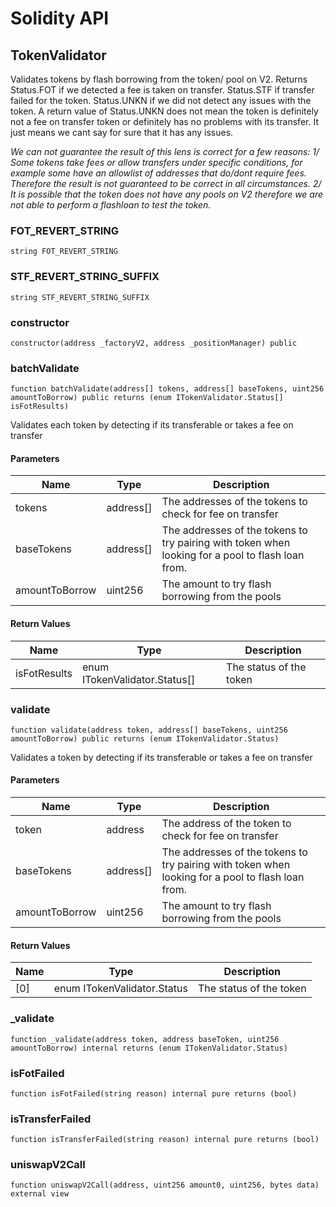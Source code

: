 # Solidity API

## TokenValidator

Validates tokens by flash borrowing from the token/<base token> pool on V2.
Returns
    Status.FOT if we detected a fee is taken on transfer.
    Status.STF if transfer failed for the token.
    Status.UNKN if we did not detect any issues with the token.
A return value of Status.UNKN does not mean the token is definitely not a fee on transfer token
    or definitely has no problems with its transfer. It just means we cant say for sure that it has any
    issues.

_We can not guarantee the result of this lens is correct for a few reasons:
1/ Some tokens take fees or allow transfers under specific conditions, for example some have an allowlist
   of addresses that do/dont require fees. Therefore the result is not guaranteed to be correct
   in all circumstances.
2/ It is possible that the token does not have any pools on V2 therefore we are not able to perform
   a flashloan to test the token._

### FOT_REVERT_STRING

```solidity
string FOT_REVERT_STRING
```

### STF_REVERT_STRING_SUFFIX

```solidity
string STF_REVERT_STRING_SUFFIX
```

### constructor

```solidity
constructor(address _factoryV2, address _positionManager) public
```

### batchValidate

```solidity
function batchValidate(address[] tokens, address[] baseTokens, uint256 amountToBorrow) public returns (enum ITokenValidator.Status[] isFotResults)
```

Validates each token by detecting if its transferable or takes a fee on transfer

#### Parameters

| Name | Type | Description |
| ---- | ---- | ----------- |
| tokens | address[] | The addresses of the tokens to check for fee on transfer |
| baseTokens | address[] | The addresses of the tokens to try pairing with token when looking for a pool to flash loan from. |
| amountToBorrow | uint256 | The amount to try flash borrowing from the pools |

#### Return Values

| Name | Type | Description |
| ---- | ---- | ----------- |
| isFotResults | enum ITokenValidator.Status[] | The status of the token |

### validate

```solidity
function validate(address token, address[] baseTokens, uint256 amountToBorrow) public returns (enum ITokenValidator.Status)
```

Validates a token by detecting if its transferable or takes a fee on transfer

#### Parameters

| Name | Type | Description |
| ---- | ---- | ----------- |
| token | address | The address of the token to check for fee on transfer |
| baseTokens | address[] | The addresses of the tokens to try pairing with token when looking for a pool to flash loan from. |
| amountToBorrow | uint256 | The amount to try flash borrowing from the pools |

#### Return Values

| Name | Type | Description |
| ---- | ---- | ----------- |
| [0] | enum ITokenValidator.Status | The status of the token |

### _validate

```solidity
function _validate(address token, address baseToken, uint256 amountToBorrow) internal returns (enum ITokenValidator.Status)
```

### isFotFailed

```solidity
function isFotFailed(string reason) internal pure returns (bool)
```

### isTransferFailed

```solidity
function isTransferFailed(string reason) internal pure returns (bool)
```

### uniswapV2Call

```solidity
function uniswapV2Call(address, uint256 amount0, uint256, bytes data) external view
```

